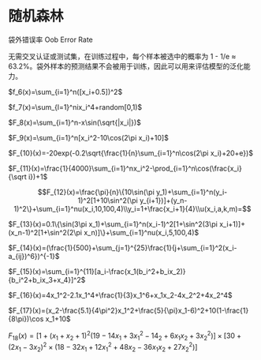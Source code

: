 # 随机森林

袋外错误率 Oob Error Rate

无需交叉认证或测试集，在训练过程中，每个样本被选中的概率为 1 - 1/e ≈ 63.2%。袋外样本的预测结果不会被用于训练，因此可以用来评估模型的泛化能力。



$f_6(x)=\sum_{i=1}^n([x_i+0.5])^2$

$f_7(x)=\sum_{l=1}^nix_i^4+random[0,1)$



$F_8(x)=\sum_{i=1}^n-x\sin(\sqrt{|x_i|})$

$F_9(x)=\sum_{i=1}^n[x_i^2-10\cos(2\pi x_i)+10]$

$F_{10}(x)=-20exp(-0.2\sqrt{\frac{1}{n}\sum_{i=1}^n\cos(2\pi x_i)+20+e})$

$F_{11}(x)=\frac{1}{4000}\sum_{i=1}^nx_i^2-\prod_{i=1}^n\cos(\frac{x_i}{\sqrt i})+1$

$$F_{12}(x)=\frac{\pi}{n}\{10\sin(\pi y_1)+\sum_{i=1}^n(y_i-1)^2[1+10\sin^2(\pi y_{i+1})]+(y_n-1)^2\}+\sum_{i=1}^nu(x_i,10,100,4)\\y_i=1+\frac{x_i+1}{4}\\u(x_i,a,k,m)=$$

$F_{13}(x)=0.1\{\sin(3\pi x_1)+\sum_{i=1}^n(x_i-1)^2[1+\sin^2(3\pi x_i+1)]+(x_n-1)^2[1+\sin^2(2\pi x_n)]\}+\sum_{i=1}^nu(x_i,5,100,4)$

$F_{14}(x)=(\frac{1}{500}+\sum_{j=1}^{25}\frac{1}{j+\sum_{i=1}^2(x_i-a_{ij})^6})^{-1}$

$F_{15}(x)=\sum_{i=1}^{11}[a_i-\frac{x_1(b_i^2+b_ix_2)}{b_i^2+b_ix_3+x_4}]^2$

$F_{16}(x)=4x_1^2-2.1x_1^4+\frac{1}{3}x_1^6+x_1x_2-4x_2^2+4x_2^4$

$F_{17}(x)=(x_2-\frac{5.1}{4\pi^2}x_1^2+\frac{5}{\pi}x_1-6)^2+10(1-\frac{1}{8\pi})\cos x_1+10$

$F_{18}(x)=[1+(x_1+x_2+1)^2(19-14x_1+3x_1^2-14_2+6x_1x_2+3x_2^2)]\times[30+(2x_1-3x_2)^2\times(18-32x_1+12x_1^2+48x_2-36x_1x_2+27x_2^2)]$
